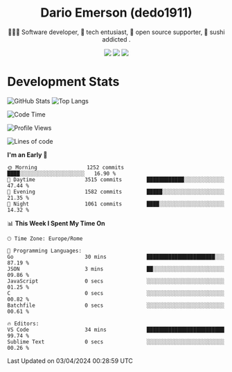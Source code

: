 <div align="center">
  
# Dario Emerson (dedo1911)
👨🏼‍💻 Software developer, 🔧 tech entusiast, 🙌 open source supporter, 🍣 sushi addicted .

[![](https://img.shields.io/badge/-Linkedin-informational?style=for-the-badge&logo=linkedin&logoColor=white&color=2867B2)](http://linkedin.com/in/dedo1911)
[![](https://img.shields.io/badge/-Telegram-informational?style=for-the-badge&logo=telegram&logoColor=white&color=0088cc)](https://t.me/dedo1911)
[![](https://img.shields.io/badge/-Facebook-informational?style=for-the-badge&logo=facebook&logoColor=white&color=3b5998)](https://fb.com/dedo1911)

</div>

# Development Stats

![GitHub Stats](https://github-readme-stats.vercel.app/api?username=dedo1911&hide=&count_private=true&title_color=84cc16&text_color=ffffff&icon_color=84cc16&bg_color=1c1917&hide_border=true&border_radius=0&show_icons=true)
![Top Langs](https://github-readme-stats.vercel.app/api/top-langs/?username=dedo1911&theme=chartreuse-dark&layout=compact)

<!--START_SECTION:waka-->
![Code Time](http://img.shields.io/badge/Code%20Time-1%2C410%20hrs%2034%20mins-blue)

![Profile Views](http://img.shields.io/badge/Profile%20Views-0-blue)

![Lines of code](https://img.shields.io/badge/From%20Hello%20World%20I%27ve%20Written-1.9%20million%20lines%20of%20code-blue)

**I'm an Early 🐤** 

```text
🌞 Morning                1252 commits        ████░░░░░░░░░░░░░░░░░░░░░   16.90 % 
🌆 Daytime                3515 commits        ████████████░░░░░░░░░░░░░   47.44 % 
🌃 Evening                1582 commits        █████░░░░░░░░░░░░░░░░░░░░   21.35 % 
🌙 Night                  1061 commits        ████░░░░░░░░░░░░░░░░░░░░░   14.32 % 
```


📊 **This Week I Spent My Time On** 

```text
🕑︎ Time Zone: Europe/Rome

💬 Programming Languages: 
Go                       30 mins             ██████████████████████░░░   87.19 % 
JSON                     3 mins              ██░░░░░░░░░░░░░░░░░░░░░░░   09.86 % 
JavaScript               0 secs              ░░░░░░░░░░░░░░░░░░░░░░░░░   01.25 % 
C                        0 secs              ░░░░░░░░░░░░░░░░░░░░░░░░░   00.82 % 
Batchfile                0 secs              ░░░░░░░░░░░░░░░░░░░░░░░░░   00.61 % 

🔥 Editors: 
VS Code                  34 mins             █████████████████████████   99.74 % 
Sublime Text             0 secs              ░░░░░░░░░░░░░░░░░░░░░░░░░   00.26 % 
```


 Last Updated on 03/04/2024 00:28:59 UTC
<!--END_SECTION:waka-->

<!--
**dedo1911/dedo1911** is a ✨ _special_ ✨ repository because its `README.md` (this file) appears on your GitHub profile.

Here are some ideas to get you started:

- 🔭 I’m currently working on ...
- 🌱 I’m currently learning ...
- 👯 I’m looking to collaborate on ...
- 🤔 I’m looking for help with ...
- 💬 Ask me about ...
- 📫 How to reach me: ...
- 😄 Pronouns: ...
- ⚡ Fun fact: ...
-->
